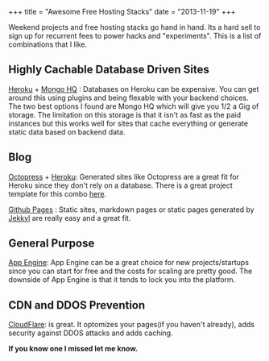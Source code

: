 +++
title = "Awesome Free Hosting Stacks"
date = "2013-11-19"
+++

Weekend projects and free hosting stacks go hand in hand. Its a hard sell to sign up for recurrent fees to power hacks and "experiments". This is a list of combinations that I like.

## Highly Cachable Database Driven Sites
[Heroku](http\://www.heroku.com) + [Mongo HQ](http\://www.mongohq.com) \: Databases on Heroku can be expensive. You can get around this using plugins and being flexable with your backend choices. The two best options I found are Mongo HQ which will give you 1/2 a Gig of storage. The limitation on this storage is that it isn't as fast as the paid instances but this works well for sites that cache everything or generate static data based on backend data.


## Blog
[Octopress](http\://www.octopress.org) + [Heroku](http\://www.heroku.com)\: Generated sites like Octopress are a great fit for Heroku since they don't rely on a database. There is a great project template for this combo [here](https\://github.com/jgarber/heroku-buildpack-ruby-octopress).

[Github Pages](http\://pages.github.com/) \: Static sites, markdown pages or static pages generated by [Jekkyl](http\://jekyllrb.com/) are really easy and a great fit.


## General Purpose
[App Engine](https\://developers.google.com/appengine/)\: App Engine can be a great choice for new projects/startups since you can start for free and the costs for scaling are pretty good. The downside of App Engine is that it tends to lock you into the platform.


## CDN and DDOS Prevention
[CloudFlare](http\://www.cloudflare.com)\: is great. It optomizes your pages(if you haven't already), adds security against DDOS attacks and adds caching.


**If you know one I missed let me know.**
